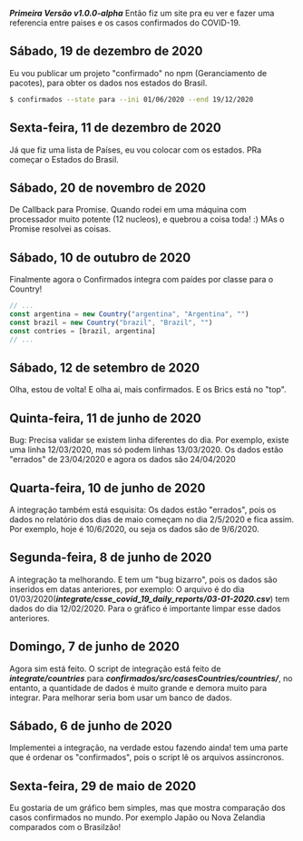 ***Primeira Versão v1.0.0-alpha***
Então fiz um site pra eu ver e fazer uma referencia entre paises e os casos confirmados do COVID-19.

## Sábado, 19 de dezembro de 2020

Eu vou publicar um projeto "confirmado" no npm (Geranciamento de pacotes), para obter os dados nos estados do Brasil.
```bash
$ confirmados --state para --ini 01/06/2020 --end 19/12/2020
```

## Sexta-feira, 11 de dezembro de 2020

Já que fiz uma lista de Países, eu vou colocar com os estados. PRa começar o Estados do Brasil.

## Sábado, 20 de novembro de 2020

De Callback para Promise. Quando rodei em uma máquina com processador muito potente (12 nucleos), e quebrou a coisa toda! :) MAs o Promise resolvei as coisas.

## Sábado, 10 de outubro de 2020

Finalmente agora o Confirmados integra com paídes por classe para o Country!

```javascript
// ...
const argentina = new Country("argentina", "Argentina", "")
const brazil = new Country("brazil", "Brazil", "")
const contries = [brazil, argentina]
// ...
```

## Sábado, 12 de setembro de 2020

Olha, estou de volta! E olha ai, mais confirmados. E os Brics está no "top". 

## Quinta-feira, 11 de junho de 2020

Bug: Precisa validar se existem linha diferentes do dia. Por exemplo, existe uma linha 12/03/2020, mas só podem linhas 13/03/2020.
Os dados estão "errados" de 23/04/2020 e agora os dados são 24/04/2020 

## Quarta-feira, 10 de junho de 2020

A integração também está esquisita: Os dados estão "errados", pois os dados no relatório dos dias de maio começam no dia 2/5/2020 e fica assim. Por exemplo, hoje é 10/6/2020, ou seja os dados são de 9/6/2020.

## Segunda-feira, 8 de junho de 2020

A integração ta melhorando. E tem um "bug bizarro", pois os dados são inseridos em datas anteriores, por exemplo: O arquivo é do dia 01/03/2020(***integrate/csse_covid_19_daily_reports/03-01-2020.csv***) tem dados do dia 12/02/2020. Para o gráfico é importante limpar esse dados anteriores.

## Domingo, 7 de junho de 2020

Agora sim está feito. O script de integração está feito de ***integrate/countries*** para ***confirmados/src/casesCountries/countries/***, no entanto, a quantidade de dados é muito grande e demora muito para integrar. Para melhorar seria bom usar um banco de dados.

## Sábado, 6 de junho de 2020

Implementei a integração, na verdade estou fazendo ainda! tem uma parte que é ordenar os "confirmados", pois o script lê os arquivos assincronos.

## Sexta-feira, 29 de maio de 2020

Eu gostaria de um gráfico bem simples, mas que mostra comparação dos casos confirmados no mundo. Por exemplo Japão ou Nova Zelandia comparados com o Brasilzão!

